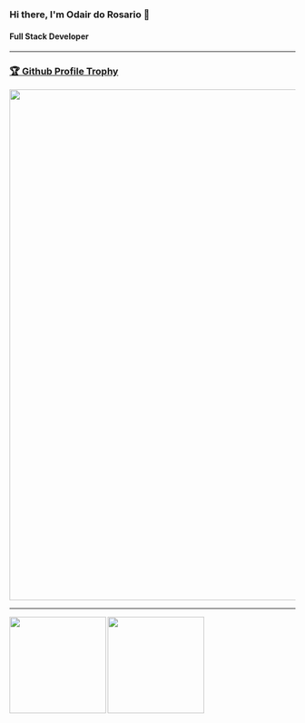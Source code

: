 ### Hi there, I'm Odair do Rosario 👋
#### Full Stack Developer
--------------------

<a href="https://github.com/odairRosario/github-profile-trophy"><h3>🏆 Github Profile Trophy</h3></a>
<img width=900 src="https://github-profile-trophy.vercel.app/?username=odairRosario&column=10&theme=gruvbox&no-frame=true"/>

---

<div>
  <img height="170" align="left" src="https:/github-readme-stats-gilt-one-57.vercel.app/api?username=odairRosario&count_private=true&include_all_commits=true" />
  <img  height="170" src="https://github-readme-stats-gilt-one-57.vercel.app/api/top-langs/?username=odairRosario&layout=compact" />
</div>
